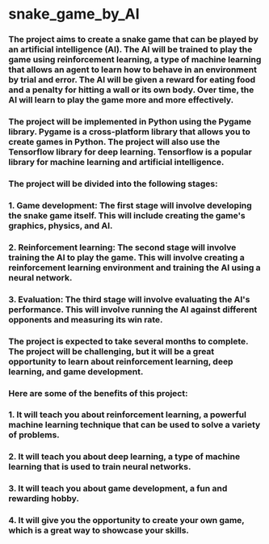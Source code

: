 # snake_game_by_AI

### The project aims to create a snake game that can be played by an artificial intelligence (AI). The AI will be trained to play the game using reinforcement learning, a type of machine learning that allows an agent to learn how to behave in an environment by trial and error. The AI will be given a reward for eating food and a penalty for hitting a wall or its own body. Over time, the AI will learn to play the game more and more effectively.

### The project will be implemented in Python using the Pygame library. Pygame is a cross-platform library that allows you to create games in Python. The project will also use the Tensorflow library for deep learning. Tensorflow is a popular library for machine learning and artificial intelligence.

### The project will be divided into the following stages:

### 1. Game development: The first stage will involve developing the snake game itself. This will include creating the game's graphics, physics, and AI.

### 2. Reinforcement learning: The second stage will involve training the AI to play the game. This will involve creating a reinforcement learning environment and training the AI using a neural network.

### 3. Evaluation: The third stage will involve evaluating the AI's performance. This will involve running the AI against different opponents and measuring its win rate.

### The project is expected to take several months to complete. The project will be challenging, but it will be a great opportunity to learn about reinforcement learning, deep learning, and game development.

### Here are some of the benefits of this project:

### 1. It will teach you about reinforcement learning, a powerful machine learning technique that can be used to solve a variety of problems.

### 2. It will teach you about deep learning, a type of machine learning that is used to train neural networks.

### 3. It will teach you about game development, a fun and rewarding hobby.

### 4. It will give you the opportunity to create your own game, which is a great way to showcase your skills.
